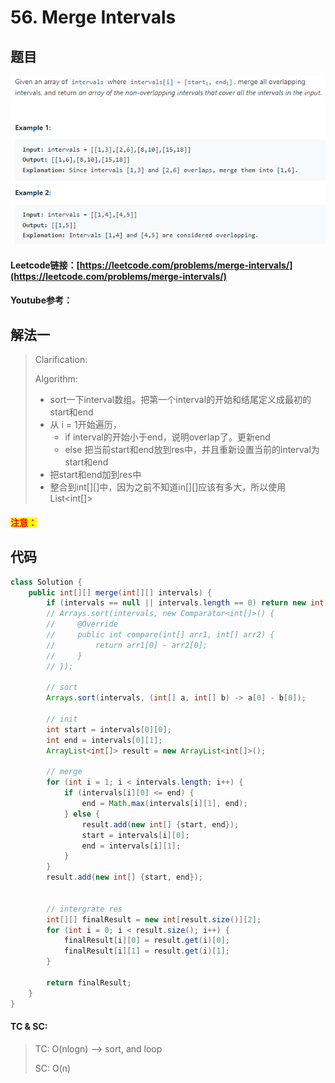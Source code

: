 # 56. Merge Intervals

## 题目

![](<../../.gitbook/assets/image (34).png>)

#### Leetcode链接：[https://leetcode.com/problems/merge-intervals/](https://leetcode.com/problems/merge-intervals/)

#### Youtube参考：

## 解法一

> Clarification:&#x20;
>
> Algorithm:&#x20;
>
> * sort一下interval数组。把第一个interval的开始和结尾定义成最初的start和end
> * 从 i = 1开始遍历，
>   * if interval的开始小于end，说明overlap了。更新end
>   * else 把当前start和end放到res中，并且重新设置当前的interval为start和end
> * 把start和end加到res中
> * 整合到int\[]\[]中，因为之前不知道in\[]\[]应该有多大，所以使用List\<int\[]>

#### <mark style="color:red;">注意：</mark>

## 代码

```java
class Solution {
    public int[][] merge(int[][] intervals) {
        if (intervals == null || intervals.length == 0) return new int[][] {};
        // Arrays.sort(intervals, new Comparator<int[]>() {
        //     @Override
        //     public int compare(int[] arr1, int[] arr2) {
        //         return arr1[0] - arr2[0]; 
        //     }
        // });
        
        // sort
        Arrays.sort(intervals, (int[] a, int[] b) -> a[0] - b[0]);
        
        // init
        int start = intervals[0][0];
        int end = intervals[0][1];
        ArrayList<int[]> result = new ArrayList<int[]>();
        
        // merge
        for (int i = 1; i < intervals.length; i++) {
            if (intervals[i][0] <= end) {
                end = Math.max(intervals[i][1], end);
            } else {
                result.add(new int[] {start, end});
                start = intervals[i][0];
                end = intervals[i][1];
            }
        }
        result.add(new int[] {start, end});
        
        
        // intergrate res
        int[][] finalResult = new int[result.size()][2];
        for (int i = 0; i < result.size(); i++) {
            finalResult[i][0] = result.get(i)[0];
            finalResult[i][1] = result.get(i)[1];
        } 
        
        return finalResult;
    }
}
```

#### TC & SC:&#x20;

> TC: O(nlogn) --> sort, and loop
>
> SC: O(n)
